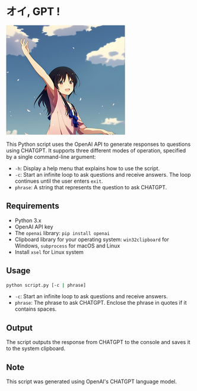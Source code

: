 # オイ, GPT ! 
![Oi GPT](assets/oi-gpt.png)

This Python script uses the OpenAI API to generate responses to questions using CHATGPT. It supports three different modes of operation, specified by a single command-line argument:

- `-h`: Display a help menu that explains how to use the script.
- `-c`: Start an infinite loop to ask questions and receive answers. The loop continues until the user enters `exit`.
- `phrase`: A string that represents the question to ask CHATGPT.

## Requirements

- Python 3.x
- OpenAI API key
- The `openai` library: `pip install openai`
- Clipboard library for your operating system: `win32clipboard` for Windows, `subprocess` for macOS and Linux
- Install `xsel` for Linux system

## Usage

```bash
python script.py [-c | phrase]
```
- `-c`: Start an infinite loop to ask questions and receive answers.
- `phrase`: The phrase to ask CHATGPT. Enclose the phrase in quotes if it contains spaces.

## Output

The script outputs the response from CHATGPT to the console and saves it to the system clipboard.

## Note

This script was generated using OpenAI's CHATGPT language model.
